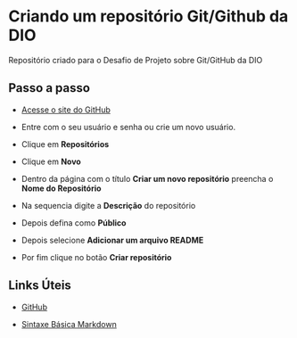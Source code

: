 # Criando um repositório Git/Github da DIO
Repositório criado para o Desafio de Projeto sobre Git/GitHub da DIO
## Passo a passo
 - [Acesse o site do GitHub](https://github.com/login)
 
 - Entre com o seu usuário e senha ou crie um novo usuário.
 
 - Clique em **Repositórios**
 
 - Clique em **Novo**
 
 - Dentro da página com o título **Criar um novo repositório** preencha o **Nome do Repositório**
 
 - Na sequencia digite a **Descrição** do repositório
 
 - Depois defina como **Público**
 
 - Depois selecione **Adicionar um arquivo README**
 
 - Por fim clique no botão **Criar repositório**
 
 ## Links Úteis
  - [GitHub](https://github.com/)
 
 - [Sintaxe Básica Markdown](https://www.markdownguide.org/basic-syntax/)
 
 
 
  
 
 
